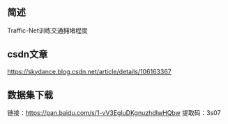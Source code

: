 ## 简述
Traffic-Net训练交通拥堵程度

## csdn文章
https://skydance.blog.csdn.net/article/details/106163367

## 数据集下载
链接：https://pan.baidu.com/s/1-vV3EgluDKgnuzhdIwHQbw 
提取码：3s07


